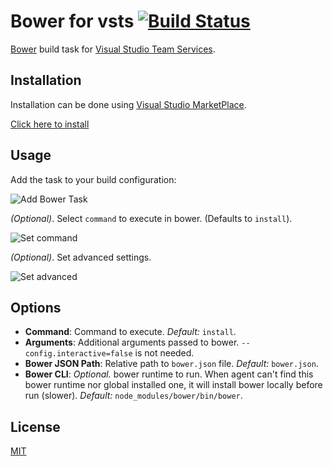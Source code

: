 ﻿# Bower for vsts [![Build Status](https://travis-ci.org/touchifyapp/vsts-bower.svg)](https://travis-ci.org/touchifyapp/vsts-bower)

[Bower](http://bower.io) build task for [Visual Studio Team Services](https://www.visualstudio.com/fr-fr/products/visual-studio-team-services-vs.aspx).

## Installation

Installation can be done using [Visual Studio MarketPlace](https://marketplace.visualstudio.com/items?itemName=touchify.vsts-bower).

[Click here to install](https://marketplace.visualstudio.com/install/touchify.vsts-bower?workflowId=marketplace&wt.mc_id=o~msft~marketplace~install)

## Usage

Add the task to your build configuration:

![Add Bower Task](https://raw.githubusercontent.com/touchifyapp/vsts-bower/master/screenshots/screen-add.png)

_(Optional)_. Select `command` to execute in bower. (Defaults to `install`).

![Set command](https://raw.githubusercontent.com/touchifyapp/vsts-bower/master/screenshots/screen-simple.png)

_(Optional)_. Set advanced settings.

![Set advanced](https://raw.githubusercontent.com/touchifyapp/vsts-bower/master/screenshots/screen-advanced.png)

## Options

* __Command__: Command to execute.  _Default:_ `install`.
* __Arguments__: Additional arguments passed to bower.  `--config.interactive=false` is not needed.
* __Bower JSON Path__: Relative path to `bower.json` file.  _Default:_ `bower.json`.
* __Bower CLI__: _Optional._  bower runtime to run.  When agent can't find this bower runtime nor global installed one, it will install bower locally before run (slower).  _Default:_ `node_modules/bower/bin/bower`.

## License

[MIT](https://raw.githubusercontent.com/touchifyapp/vsts-bower/master/LICENSE)